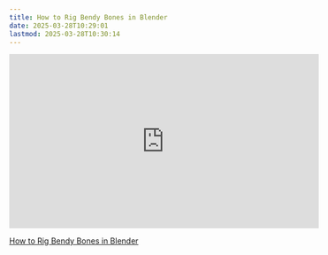 ```yaml
---
title: How to Rig Bendy Bones in Blender
date: 2025-03-28T10:29:01
lastmod: 2025-03-28T10:30:14
---
```


<div class="iframe-16-9-container">
<iframe class="youTubeIframe" width="560" height="315" src="https://www.youtube.com/embed/vZGmw3g_fQ4?rel=0" title="YouTube video player" frameborder="0" allow="accelerometer; autoplay; clipboard-write; encrypted-media; gyroscope; picture-in-picture; web-share" allowfullscreen></iframe>
</div>

[How to Rig Bendy Bones in Blender](https://youtu.be/vZGmw3g_fQ4)
